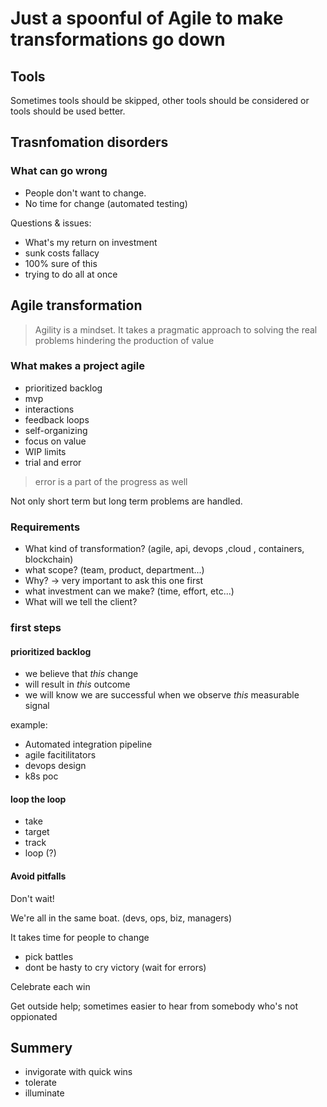 # Just a spoonful of Agile to make transformations go down

## Tools
Sometimes tools should be skipped,
other tools should be considered
or tools should be used better.

## Trasnfomation disorders

### What can go wrong
- People don't want to change.
- No time for change (automated testing)

Questions & issues:

- What's my return on investment
- sunk costs fallacy
- 100% sure of this
- trying to do all at once

## Agile transformation
> Agility is a mindset. It takes a pragmatic approach to solving the real problems hindering the production of value

### What makes a project agile
- prioritized backlog
- mvp
- interactions
- feedback loops
- self-organizing
- focus on value 
- WIP limits
- trial and error

> error is a part of the progress as well

Not only short term but long term problems are handled.

### Requirements
- What kind of transformation? (agile, api, devops ,cloud , containers, blockchain)
- what scope? (team, product, department...)
- Why? -> very important to ask this one first
- what investment can we make? (time, effort, etc...)
- What will we tell the client?

### first steps

#### prioritized backlog
- we believe that *this* change
- will result in *this* outcome
- we will know we are successful when we observe *this* measurable signal

example:

- Automated integration pipeline
- agile facitilitators
- devops design
- k8s poc

#### loop the loop
- take
- target
- track
- loop (?)

#### Avoid pitfalls
Don't wait!

We're all in the same boat. (devs, ops, biz, managers)

It takes time for people to change
- pick battles
- dont be hasty to cry victory (wait for errors)

Celebrate each win

Get outside help; sometimes easier to hear from somebody who's not oppionated

## Summery
- invigorate with quick wins
- tolerate
- illuminate